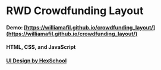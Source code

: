
# RWD Crowdfunding Layout
#### Demo: [https://williamafil.github.io/crowdfunding_layout/](https://williamafil.github.io/crowdfunding_layout/)
#### HTML, CSS, and JavaScript
#### [UI Design by HexSchool](https://hexschool.github.io/boootstrap5WebLayout/)

